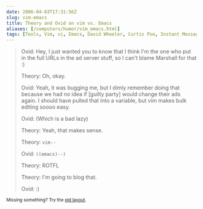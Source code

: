 ```yaml
--- 
date: 2006-04-03T17:31:56Z
slug: vim-emacs
title: Theory and Ovid on vim vs. Emacs
aliases: [/computers/humor/vim_emacs.html]
tags: [Tools, Vim, vi, Emacs, David Wheeler, Curtis Poe, Instant Message]
---
```


<blockquote>
  <p>Ovid: Hey, I just wanted you to know that I think I'm the one who put in the full URLs in the ad server stuff, so I can't blame Marshall for that :)</p>
  <p>Theory: Oh, okay.</p>
  <p>Ovid: Yeah, it was bugging me, but I dimly remember doing that because we had no idea if [guilty party] would change their ads again. I should have pulled that into a variable, but vim makes bulk editing soooo easy.</p>
  <p>Ovid: (Which is a bad lazy)</p>
  <p>Theory: Yeah, that makes sense.</p>
  <p>Theory: <code>vim&#x002d;&#x002d;</code></p>
  <p>Ovid: <code>((emacs)&#x002d;&#x002d;)</code></p>
  <p>Theory: ROTFL</p>
  <p>Theory: I'm going to blog that.</p>
  <p>Ovid: :)</p>
</blockquote>

<p class="past"><small>Missing something? Try the <a rel="nofollow" href="http://past.justatheory.com/computers/humor/vim_emacs.html">old layout</a>.</small></p>


